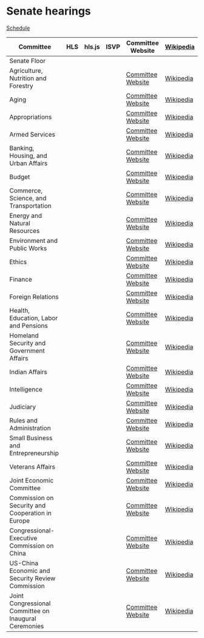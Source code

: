 # Senate hearings

<link rel="stylesheet" type="text/css" href="css/markdown.css">
<link rel="shortcut icon" href="ico/favicon.png" type="image/x-icon">

<script>
var current_month = <?= $init['MMDDYY']; ?>;
</script>
<script>
    var date = new Date();
    var formattedDate = ('0' + date.getDate()).slice(-2);
    var formattedMonth = ('0' + (date.getMonth() + 1)).slice(-2);
    var formattedYear = date.getFullYear().toString().substr(2,2);
    var dateString = formattedMonth + formattedDate + formattedYear;
    var output = document.querySelector('#output');
    var MMDDYY = dateString;
</script>

[Schedule](https://www.senate.gov/committees/hearings_meetings.htm)

| Committee | HLS | hls.js | ISVP | Committee Website | [Wikipedia](https://en.wikipedia.org/wiki/List_of_United_States_Senate_committees) |
|-|-|-|-|-|-|
| Senate Floor | <script>document.write('<a href="https://www-senate-gov-media-srs.akamaized.net/hls/live/2096634/stv/stv' + MMDDYY + '/master.m3u8">HLS</a>');</script> | <script>document.write('<a href="/hlsjsvideo.html?stream=https://www-senate-gov-media-srs.akamaized.net/hls/live/2096634/stv/stv' + MMDDYY + '/master.m3u8">hls.js</a>');</script> | <script>document.write('<a href="https://www.senate.gov/isvp/?comm=stv&filename=stv' + MMDDYY + '">ISVP</a>');</script> | | |
| Agriculture, Nutrition and Forestry | <script>document.write('<a href="https://www-senate-gov-media-srs.akamaized.net/hls/live/2036803/ag/ag' + MMDDYY + '/master.m3u8">HLS</a>');</script> | <script>document.write('<a href="/hlsjsvideo.html?stream=https://www-senate-gov-media-srs.akamaized.net/hls/live/2036803/ag/ag' + MMDDYY + '/master.m3u8">hls.js</a>');</script> | <script>document.write('<a href="https://www.senate.gov/isvp/?comm=ag&filename=ag' + MMDDYY + '">ISVP</a>');</script> | [Committee Website](https://www.agriculture.senate.gov) | [Wikipedia](https://en.wikipedia.org/wiki/United_States_Senate_Committee_on_Agriculture,_Nutrition,_and_Forestry) |
| Aging | <script>document.write('<a href="https://www-senate-gov-media-srs.akamaized.net/hls/live/2036801/aging/aging' + MMDDYY + '/master.m3u8">HLS</a>');</script> | <script>document.write('<a href="/hlsjsvideo.html?stream=https://www-senate-gov-media-srs.akamaized.net/hls/live/2036801/aging/aging' + MMDDYY + '/master.m3u8">hls.js</a>');</script> | <script>document.write('<a href="https://www.senate.gov/isvp/?comm=aging&filename=aging' + MMDDYY + '">ISVP</a>');</script> | [Committee Website](https://www.aging.senate.gov) | [Wikipedia](https://en.wikipedia.org/wiki/United_States_Senate_Special_Committee_on_Aging) |
| Appropriations | <script>document.write('<a href="https://www-senate-gov-media-srs.akamaized.net/hls/live/2036802/approps/appropsA' + MMDDYY + '/master.m3u8">HLS</a>');</script> | <script>document.write('<a href="/hlsjsvideo.html?stream=https://www-senate-gov-media-srs.akamaized.net/hls/live/2036802/approps/appropsA' + MMDDYY + '/master.m3u8">hls.js</a>');</script> | <script>document.write('<a href="https://www.senate.gov/isvp/?comm=approps&filename=appropsA' + MMDDYY + '">ISVP</a>');</script> | [Committee Website](https://www.appropriations.senate.gov) | [Wikipedia](https://en.wikipedia.org/wiki/United_States_Senate_Committee_on_Appropriations) |
| Armed Services | <script>document.write('<a href="https://www-senate-gov-media-srs.akamaized.net/hls/live/2036800/armed/armedA' + MMDDYY + '/master.m3u8">HLS</a>');</script> | <script>document.write('<a href="/hlsjsvideo.html?stream=https://www-senate-gov-media-srs.akamaized.net/hls/live/2036800/armed/armedA' + MMDDYY + '/master.m3u8">hls.js</a>');</script> | <script>document.write('<a href="https://www.senate.gov/isvp/?comm=armed&filename=armedA' + MMDDYY + '">ISVP</a>');</script> | [Committee Website](https://www.armed-services.senate.gov) | [Wikipedia](https://en.wikipedia.org/wiki/United_States_Senate_Committee_on_Armed_Services) |
| Banking, Housing, and Urban Affairs | <script>document.write('<a href="https://www-senate-gov-media-srs.akamaized.net/hls/live/2036799/banking/banking/' + MMDDYY + '/master.m3u8">HLS</a>');</script> | <script>document.write('<a href="/hlsjsvideo.html?stream=https://www-senate-gov-media-srs.akamaized.net/hls/live/2036799/banking/banking/' + MMDDYY + '/master.m3u8">hls.js</a>');</script> | <script>document.write('<a href="https://www.senate.gov/isvp/?comm=banking&filename=banking' + MMDDYY + '">ISVP</a>');</script> | [Committee Website](https://www.banking.senate.gov) | [Wikipedia](https://en.wikipedia.org/wiki/United_States_Senate_Committee_on_Banking,_Housing,_and_Urban_Affairs) |
| Budget | <script>document.write('<a href="https://www-senate-gov-media-srs.akamaized.net/hls/live/2036798/budget/budget' + MMDDYY + '/master.m3u8">HLS</a>');</script> | <script>document.write('<a href="/hlsjsvideo.html?stream=https://www-senate-gov-media-srs.akamaized.net/hls/live/2036798/budget/budget' + MMDDYY + '/master.m3u8">hls.js</a>');</script> | <script>document.write('<a href="https://www.senate.gov/isvp/?comm=budget&filename=budget' + MMDDYY + '">ISVP</a>');</script> | [Committee Website](https://www.budget.senate.gov) | [Wikipedia](https://en.wikipedia.org/wiki/United_States_Senate_Committee_on_the_Budget) |
| Commerce, Science, and Transportation | <script>document.write('<a href="https://www-senate-gov-media-srs.akamaized.net/hls/live/2036779/commerce/commerce' + MMDDYY + '/master.m3u8">HLS</a>');</script> | <script>document.write('<a href="/hlsjsvideo.html?stream=https://www-senate-gov-media-srs.akamaized.net/hls/live/2036779/commerce/commerce' + MMDDYY + '/master.m3u8">hls.js</a>');</script> | <script>document.write('<a href="https://www.senate.gov/isvp/?comm=commerce&filename=commerce' + MMDDYY + '">ISVP</a>');</script> | [Committee Website](https://www.commerce.senate.gov) | [Wikipedia](https://en.wikipedia.org/wiki/United_States_Senate_Committee_on_Commerce,_Science,_and_Transportation) |
| Energy and Natural Resources | <script>document.write('<a href="https://www-senate-gov-media-srs.akamaized.net/hls/live/2036797/energy/energy' + MMDDYY + '/master.m3u8">HLS</a>');</script> | <script>document.write('<a href="/hlsjsvideo.html?stream=https://www-senate-gov-media-srs.akamaized.net/hls/live/2036797/energy/energy' + MMDDYY + '/master.m3u8">hls.js</a>');</script> | <script>document.write('<a href="https://www.senate.gov/isvp/?comm=energy&filename=energy' + MMDDYY + '">ISVP</a>');</script> | [Committee Website](https://www.energy.senate.gov) | [Wikipedia](https://en.wikipedia.org/wiki/United_States_Senate_Committee_on_Energy_and_Natural_Resources) |
| Environment and Public Works | <script>document.write('<a href="https://www-senate-gov-media-srs.akamaized.net/hls/live/2036783/epw/epw' + MMDDYY + '/master.m3u8">HLS</a>');</script> | <script>document.write('<a href="/hlsjsvideo.html?stream=https://www-senate-gov-media-srs.akamaized.net/hls/live/2036783/epw/epw' + MMDDYY + '/master.m3u8">hls.js</a>');</script> | <script>document.write('<a href="https://www.senate.gov/isvp/?comm=epw&filename=epw' + MMDDYY + '">ISVP</a>');</script> | [Committee Website](https://www.epw.senate.gov) | [Wikipedia](https://en.wikipedia.org/wiki/United_States_Senate_Committee_on_Environment_and_Public_Works) |
| Ethics | <script>document.write('<a href="https://www-senate-gov-media-srs.akamaized.net/hls/live/2036796/ethics/ethics' + MMDDYY + '/master.m3u8">HLS</a>');</script> | <script>document.write('<a href="/hlsjsvideo.html?stream=https://www-senate-gov-media-srs.akamaized.net/hls/live/2036796/ethics/ethics' + MMDDYY + '/master.m3u8">hls.js</a>');</script> | <script>document.write('<a href="https://www.senate.gov/isvp/?comm=ethics&filename=ethics' + MMDDYY + '">ISVP</a>');</script> | [Committee Website](https://www.ethics.senate.gov) | [Wikipedia](https://en.wikipedia.org/wiki/United_States_Senate_Select_Committee_on_Ethics) |
| Finance | <script>document.write('<a href="https://www-senate-gov-media-srs.akamaized.net/hls/live/2036795/finance/finance' + MMDDYY + '/master.m3u8">HLS</a>');</script> | <script>document.write('<a href="/hlsjsvideo.html?stream=https://www-senate-gov-media-srs.akamaized.net/hls/live/2036795/finance/finance' + MMDDYY + '/master.m3u8">hls.js</a>');</script> | <script>document.write('<a href="https://www.senate.gov/isvp/?comm=finance&filename=finance' + MMDDYY + '">ISVP</a>');</script> | [Committee Website](https://www.finance.senate.gov) | [Wikipedia](https://en.wikipedia.org/wiki/United_States_Senate_Committee_on_Finance) |
| Foreign Relations | <script>document.write('<a href="https://www-senate-gov-media-srs.akamaized.net/hls/live/2036794/foreign/foreign' + MMDDYY + '/master.m3u8">HLS</a>');</script> | <script>document.write('<a href="/hlsjsvideo.html?stream=https://www-senate-gov-media-srs.akamaized.net/hls/live/2036794/foreign/foreign' + MMDDYY + '/master.m3u8">hls.js</a>');</script> | <script>document.write('<a href="https://www.senate.gov/isvp/?comm=foreign&filename=foreign' + MMDDYY + '">ISVP</a>');</script> | [Committee Website](https://www.foreign.senate.gov) | [Wikipedia](https://en.wikipedia.org/wiki/United_States_Senate_Committee_on_Foreign_Relations) |
| Health, Education, Labor and Pensions | <script>document.write('<a href="https://www-senate-gov-media-srs.akamaized.net/hls/live/2036793/help/help' + MMDDYY + '/master.m3u8">HLS</a>');</script> | <script>document.write('<a href="/hlsjsvideo.html?stream=https://www-senate-gov-media-srs.akamaized.net/hls/live/2036793/help/help' + MMDDYY + '/master.m3u8">hls.js</a>');</script> | <script>document.write('<a href="https://www.senate.gov/isvp/?comm=help&filename=help' + MMDDYY + '">ISVP</a>');</script> | [Committee Website](https://www.help.senate.gov) | [Wikipedia](https://en.wikipedia.org/wiki/United_States_Senate_Committee_on_Health,_Education,_Labor_and_Pensions) |
| Homeland Security and Government Affairs | <script>document.write('<a href="https://www-senate-gov-media-srs.akamaized.net/hls/live/2036792/govtaff/govtaff' + MMDDYY + '/master.m3u8">HLS</a>');</script> | <script>document.write('<a href="/hlsjsvideo.html?stream=https://www-senate-gov-media-srs.akamaized.net/hls/live/2036792/govtaff/govtaff' + MMDDYY + '/master.m3u8">hls.js</a>');</script> | <script>document.write('<a href="https://www.senate.gov/isvp/?comm=govtaff&filename=govtaff' + MMDDYY + '">ISVP</a>');</script> | [Committee Website](https://www.hsgac.senate.gov) | [Wikipedia](https://en.wikipedia.org/wiki/United_States_Senate_Committee_on_Homeland_Security_and_Governmental_Affairs) |
| Indian Affairs | <script>document.write('<a href="https://www-senate-gov-media-srs.akamaized.net/hls/live/2036791/indian/indian' + MMDDYY + '/master.m3u8">HLS</a>');</script> | <script>document.write('<a href="/hlsjsvideo.html?stream=https://www-senate-gov-media-srs.akamaized.net/hls/live/2036791/indian/indian' + MMDDYY + '/master.m3u8">hls.js</a>');</script> | <script>document.write('<a href="https://www.senate.gov/isvp/?comm=indian&filename=indian' + MMDDYY + '">ISVP</a>');</script> | [Committee Website](https://www.indian.senate.gov) | [Wikipedia](https://en.wikipedia.org/wiki/United_States_Senate_Committee_on_Indian_Affairs) |
| Intelligence | <script>document.write('<a href="https://www-senate-gov-media-srs.akamaized.net/hls/live/2036790/intel/intel' + MMDDYY + '/master.m3u8">HLS</a>');</script> | <script>document.write('<a href="/hlsjsvideo.html?stream=https://www-senate-gov-media-srs.akamaized.net/hls/live/2036790/intel/intel' + MMDDYY + '/master.m3u8">hls.js</a>');</script> | <script>document.write('<a href="https://www.senate.gov/isvp/?comm=intel&filename=intel' + MMDDYY + '">ISVP</a>');</script> | [Committee Website](https://www.intelligence.senate.gov) | [Wikipedia](https://en.wikipedia.org/wiki/United_States_Senate_Select_Committee_on_Intelligence) |
| Judiciary | <script>document.write('<a href="https://www-senate-gov-media-srs.akamaized.net/hls/live/2036788/judiciary/judiciary' + MMDDYY + '/master.m3u8">HLS</a>');</script> | <script>document.write('<a href="/hlsjsvideo.html?stream=https://www-senate-gov-media-srs.akamaized.net/hls/live/2036788/judiciary/judiciary' + MMDDYY + '/master.m3u8">hls.js</a>');</script> | <script>document.write('<a href="https://www.senate.gov/isvp/?comm=judiciary&filename=judiciary' + MMDDYY + '">ISVP</a>');</script> | [Committee Website](https://www.judiciary.senate.gov) | [Wikipedia](https://en.wikipedia.org/wiki/United_States_Senate_Committee_on_the_Judiciary) |
| Rules and Administration | <script>document.write('<a href="https://www-senate-gov-media-srs.akamaized.net/hls/live/2036787/rules/rules' + MMDDYY + '/master.m3u8">HLS</a>');</script> | <script>document.write('<a href="/hlsjsvideo.html?stream=https://www-senate-gov-media-srs.akamaized.net/hls/live/2036787/rules/rules' + MMDDYY + '/master.m3u8">hls.js</a>');</script> | <script>document.write('<a href="https://www.senate.gov/isvp/?comm=rules&filename=rules' + MMDDYY + '">ISVP</a>');</script> | [Committee Website](https://www.rules.senate.gov) | [Wikipedia](https://en.wikipedia.org/wiki/United_States_Senate_Committee_on_Rules_and_Administration) |
| Small Business and Entrepreneurship | <script>document.write('<a href="https://www-senate-gov-media-srs.akamaized.net/hls/live/2036786/smbiz/smbiz' + MMDDYY + '/master.m3u8">HLS</a>');</script> | <script>document.write('<a href="/hlsjsvideo.html?stream=https://www-senate-gov-media-srs.akamaized.net/hls/live/2036786/smbiz/smbiz' + MMDDYY + '/master.m3u8">hls.js</a>');</script> | <script>document.write('<a href="https://www.senate.gov/isvp/?comm=smbiz&filename=smbiz' + MMDDYY + '">ISVP</a>');</script> | [Committee Website](https://www.sbc.senate.gov) | [Wikipedia](https://en.wikipedia.org/wiki/United_States_Senate_Committee_on_Small_Business_and_Entrepreneurship) |
| Veterans Affairs | <script>document.write('<a href="https://www-senate-gov-media-srs.akamaized.net/hls/live/2036785/vetaff/vetaff' + MMDDYY + '/master.m3u8">HLS</a>');</script> | <script>document.write('<a href="/hlsjsvideo.html?stream=https://www-senate-gov-media-srs.akamaized.net/hls/live/2036785/vetaff/vetaff' + MMDDYY + '/master.m3u8">hls.js</a>');</script> | <script>document.write('<a href="https://www.senate.gov/isvp/?comm=vetaff&filename=vetaff' + MMDDYY + '">ISVP</a>');</script> | [Committee Website](https://www.veterans.senate.gov) | [Wikipedia](https://en.wikipedia.org/wiki/United_States_Senate_Committee_on_Veterans%27_Affairs) |
| Joint Economic Committee | <script>document.write('<a href="https://www-senate-gov-media-srs.akamaized.net/hls/live/2036789/jec/jec' + MMDDYY + '/master.m3u8">HLS</a>');</script> | <script>document.write('<a href="/hlsjsvideo.html?stream=https://www-senate-gov-media-srs.akamaized.net/hls/live/2036789/jec/jec' + MMDDYY + '/master.m3u8">hls.js</a>');</script> | <script>document.write('<a href="https://www.senate.gov/isvp/?comm=jec&filename=jec' + MMDDYY + '">ISVP</a>');</script> | [Committee Website](https://www.jec.senate.gov) | [Wikipedia](https://en.wikipedia.org/wiki/United_States_Congressional_Joint_Economic_Committee) |
| Commission on Security and Cooperation in Europe | <script>document.write('<a href="https://www-senate-gov-media-srs.akamaized.net/hls/live/2036777/csce/csce' + MMDDYY + '/master.m3u8">HLS</a>');</script> | <script>document.write('<a href="/hlsjsvideo.html?stream=https://www-senate-gov-media-srs.akamaized.net/hls/live/2036777/csce/csce' + MMDDYY + '/master.m3u8">hls.js</a>');</script> | <script>document.write('<a href="https://www.senate.gov/isvp/?comm=csce&filename=csce' + MMDDYY + '">ISVP</a>');</script> | [Committee Website](https://www.csce.gov) | [Wikipedia](https://en.wikipedia.org/wiki/Commission_on_Security_and_Cooperation_in_Europe) |
| Congressional-Executive Commission on China | <script>document.write('<a href="https://www-senate-gov-media-srs.akamaized.net/hls/live/2036782/cecc/cecc' + MMDDYY + '/master.m3u8">HLS</a>');</script> | <script>document.write('<a href="/hlsjsvideo.html?stream=https://www-senate-gov-media-srs.akamaized.net/hls/live/2036782/cecc/cecc' + MMDDYY + '/master.m3u8">hls.js</a>');</script> | <script>document.write('<a href="https://www.senate.gov/isvp/?comm=cecc&filename=cecc' + MMDDYY + '">ISVP</a>');</script> | [Committee Website](https://www.cecc.gov) | [Wikipedia](https://en.wikipedia.org/wiki/Congressional-Executive_Commission_on_China) |
| US-China Economic and Security Review Commission | <script>document.write('<a href="https://www-senate-gov-media-srs.akamaized.net/hls/live/2036781/uscc/uscc' + MMDDYY + '/master.m3u8">HLS</a>');</script> | <script>document.write('<a href="/hlsjsvideo.html?stream=https://www-senate-gov-media-srs.akamaized.net/hls/live/2036781/uscc/uscc' + MMDDYY + '/master.m3u8">hls.js</a>');</script> | <script>document.write('<a href="https://www.senate.gov/isvp/?comm=uscc&filename=uscc' + MMDDYY + '">ISVP</a>');</script> | [Committee Website](https://www.uscc.gov) | [Wikipedia](https://en.wikipedia.org/wiki/United_States-China_Economic_and_Security_Review_Commission) |
| Joint Congressional Committee on Inaugural Ceremonies | <script>document.write('<a href="https://www-senate-gov-media-srs.akamaized.net/hls/live/2036778/jccic/jccic' + MMDDYY + '/master.m3u8">HLS</a>');</script> | <script>document.write('<a href="/hlsjsvideo.html?stream=https://www-senate-gov-media-srs.akamaized.net/hls/live/2036778/jccic/jccic' + MMDDYY + '/master.m3u8">hls.js</a>');</script> | <script>document.write('<a href="https://www.senate.gov/isvp/?comm=jccic&filename=jccic' + MMDDYY + '">ISVP</a>');</script> | [Committee Website](https://www.inaugural.senate.gov/) | [Wikipedia](https://en.wikipedia.org/wiki/United_States_Joint_Congressional_Committee_on_Inaugural_Ceremonies) |
